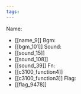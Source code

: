 ```yaml
---
tags:
---
```

Name:
- [[name_9]]
Bgm:
- [[bgm_101]]
Sound:
- [[sound_15]]
- [[sound_108]]
- [[sound_39]]
Fn:
- [[c3100_function4]]
- [[c3100_function3]]
Flag:
- [[flag_9478]]
